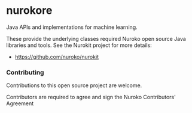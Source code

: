 nurokore
========

Java APIs and implementations for machine learning.

These provide the underlying classes required Nuroko open source Java libraries and tools. See the Nurokit
project for more details:

 - https://github.com/nuroko/nurokit


### Contributing

Contributions to this open source project are welcome.

Contributors are required to agree and sign the Nuroko Contributors' Agreement